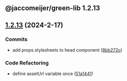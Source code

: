 ## @jaccomeijer/green-lib 1.2.13

## [1.2.13](https://github.com/jaccomeijer/green-lib/compare/1.2.12...1.2.13) (2024-2-17)


### Commits

* add props.stylesheets to head component ([8bb272c](https://github.com/jaccomeijer/green-lib/commit/8bb272c142252f1590d9422c5bde599f30a6bcab))


### Code Refactoring

* define assetUrl variable once ([51a1441](https://github.com/jaccomeijer/green-lib/commit/51a1441821b9165a00afe8ab9127c0516844876e))


